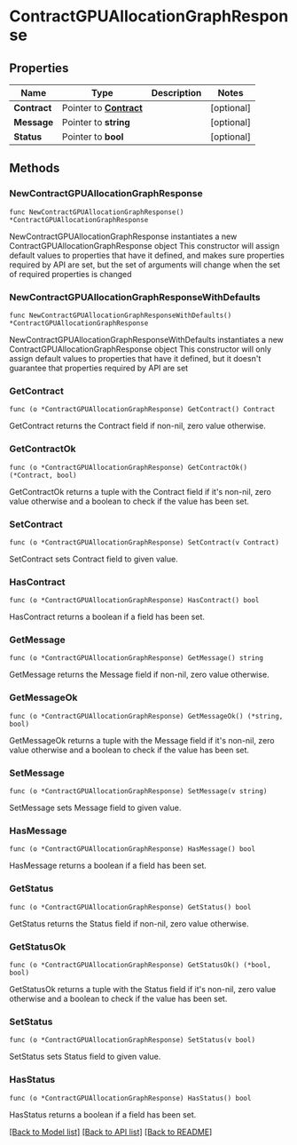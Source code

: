 # ContractGPUAllocationGraphResponse

## Properties

Name | Type | Description | Notes
------------ | ------------- | ------------- | -------------
**Contract** | Pointer to [**Contract**](Contract.md) |  | [optional] 
**Message** | Pointer to **string** |  | [optional] 
**Status** | Pointer to **bool** |  | [optional] 

## Methods

### NewContractGPUAllocationGraphResponse

`func NewContractGPUAllocationGraphResponse() *ContractGPUAllocationGraphResponse`

NewContractGPUAllocationGraphResponse instantiates a new ContractGPUAllocationGraphResponse object
This constructor will assign default values to properties that have it defined,
and makes sure properties required by API are set, but the set of arguments
will change when the set of required properties is changed

### NewContractGPUAllocationGraphResponseWithDefaults

`func NewContractGPUAllocationGraphResponseWithDefaults() *ContractGPUAllocationGraphResponse`

NewContractGPUAllocationGraphResponseWithDefaults instantiates a new ContractGPUAllocationGraphResponse object
This constructor will only assign default values to properties that have it defined,
but it doesn't guarantee that properties required by API are set

### GetContract

`func (o *ContractGPUAllocationGraphResponse) GetContract() Contract`

GetContract returns the Contract field if non-nil, zero value otherwise.

### GetContractOk

`func (o *ContractGPUAllocationGraphResponse) GetContractOk() (*Contract, bool)`

GetContractOk returns a tuple with the Contract field if it's non-nil, zero value otherwise
and a boolean to check if the value has been set.

### SetContract

`func (o *ContractGPUAllocationGraphResponse) SetContract(v Contract)`

SetContract sets Contract field to given value.

### HasContract

`func (o *ContractGPUAllocationGraphResponse) HasContract() bool`

HasContract returns a boolean if a field has been set.

### GetMessage

`func (o *ContractGPUAllocationGraphResponse) GetMessage() string`

GetMessage returns the Message field if non-nil, zero value otherwise.

### GetMessageOk

`func (o *ContractGPUAllocationGraphResponse) GetMessageOk() (*string, bool)`

GetMessageOk returns a tuple with the Message field if it's non-nil, zero value otherwise
and a boolean to check if the value has been set.

### SetMessage

`func (o *ContractGPUAllocationGraphResponse) SetMessage(v string)`

SetMessage sets Message field to given value.

### HasMessage

`func (o *ContractGPUAllocationGraphResponse) HasMessage() bool`

HasMessage returns a boolean if a field has been set.

### GetStatus

`func (o *ContractGPUAllocationGraphResponse) GetStatus() bool`

GetStatus returns the Status field if non-nil, zero value otherwise.

### GetStatusOk

`func (o *ContractGPUAllocationGraphResponse) GetStatusOk() (*bool, bool)`

GetStatusOk returns a tuple with the Status field if it's non-nil, zero value otherwise
and a boolean to check if the value has been set.

### SetStatus

`func (o *ContractGPUAllocationGraphResponse) SetStatus(v bool)`

SetStatus sets Status field to given value.

### HasStatus

`func (o *ContractGPUAllocationGraphResponse) HasStatus() bool`

HasStatus returns a boolean if a field has been set.


[[Back to Model list]](../README.md#documentation-for-models) [[Back to API list]](../README.md#documentation-for-api-endpoints) [[Back to README]](../README.md)


